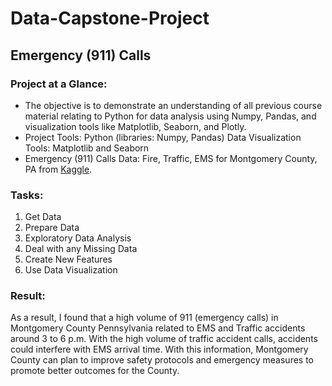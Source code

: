 # Data-Capstone-Project
## Emergency (911) Calls 

### Project at a Glance:
- The objective is to demonstrate an understanding of all previous course material relating to Python for data analysis using Numpy, Pandas, and  visualization tools like Matplotlib, Seaborn, and Plotly.  
- Project Tools: Python (libraries: Numpy, Pandas) Data Visualization Tools: Matplotlib and Seaborn 
- Emergency (911) Calls Data: Fire, Traffic, EMS for Montgomery County, PA from [Kaggle](https://www.kaggle.com/datasets/mchirico/montcoalert). 

### Tasks:
1. Get Data 
2. Prepare Data 
3. Exploratory Data Analysis 
4. Deal with any Missing Data 
5. Create New Features 
6. Use Data Visualization

### Result:
As a result, I found that a high volume of 911 (emergency calls) in Montgomery County Pennsylvania related to EMS and Traffic accidents around 3 to 6 p.m. With the high volume of traffic accident calls, accidents could interfere with EMS arrival time. With this information, Montgomery County can plan to improve safety protocols and emergency measures to promote better outcomes for the County.
